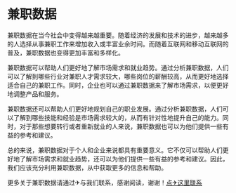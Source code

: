 # 兼职数据

兼职数据在当今社会中变得越来越重要。随着经济的发展和技术的进步，越来越多的人选择从事兼职工作来增加收入或丰富业余时间。而随着互联网和移动互联网的普及，兼职数据也变得更加丰富和多样化。

兼职数据可以帮助人们更好地了解市场需求和就业趋势。通过分析兼职数据，人们可以了解到哪些行业对兼职人才需求较大，哪些岗位的薪酬较高，从而更好地选择适合自己的兼职工作。同时，企业也可以通过兼职数据来了解市场需求，以便更好地调整产品和服务。

兼职数据还可以帮助人们更好地规划自己的职业发展。通过分析兼职数据，人们可以了解到哪些技能和经验是市场需求较大的，从而有针对性地提升自己的能力。同时，对于那些想要转行或者重新就业的人来说，兼职数据也可以为他们提供一些有益的参考和建议。

总的来说，兼职数据对于个人和企业来说都具有重要意义。它不仅可以帮助人们更好地了解市场需求和就业趋势，还可以为他们提供一些有益的参考和建议。因此，我们应该充分利用兼职数据，从中获取更多的信息和帮助。

更多关于兼职数据请通过✈与我们联系，感谢阅读，谢谢！[点✈这里联系](https://ws.k02.cc)